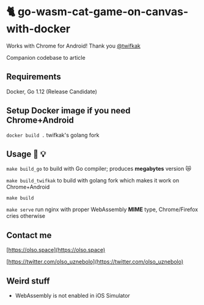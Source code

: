 # 🐈 go-wasm-cat-game-on-canvas-with-docker

Works with Chrome for Android! Thank you [@twifkak](https://github.com/twifkak)

Companion codebase to article

## Requirements
Docker, Go 1.12 (Release Candidate)

## Setup Docker image if you need Chrome+Android
`docker build .` twifkak's golang fork

## Usage 🔧 💡
`make build_go` to build with Go compiler; produces __megabytes__ version 😿

`make build_twifkak` to build with golang fork which makes it work on Chrome+Android

`make build`

`make serve` run nginx with proper WebAssembly __MIME__ type, Chrome/Firefox cries otherwise

## Contact me
[https://olso.space](https://olso.space)

[https://twitter.com/olso_uznebolo](https://twitter.com/olso_uznebolo)

## Weird stuff

* WebAssembly is not enabled in iOS Simulator
